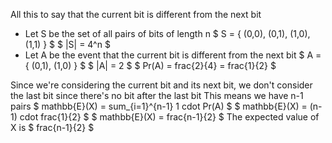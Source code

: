All this to say that the current bit is different from the next bit
<ul>
<li> Let S be the set of all pairs of bits of length n 
$ S = { (0,0), (0,1), (1,0), (1,1) } $ 
$ |S| = 4^n $
	<li> Let A be the event that the current bit is different from the next bit 
	      $ A = { (0,1), (1,0) } $ 
	      $ |A| = 2 $ 
	      $ Pr(A) = frac{2}{4} = frac{1}{2} $
</ul>
Since we're considering the current bit and its next bit, we don't consider the last bit since there's no bit after the last bit 
This means we have n-1 pairs 
$ mathbb{E}(X) = sum_{i=1}^{n-1} 1 cdot Pr(A) $ 
$ mathbb{E}(X) = (n-1) cdot frac{1}{2} $ 
$ mathbb{E}(X) = frac{n-1}{2} $ 
The expected value of X is $ frac{n-1}{2} $
